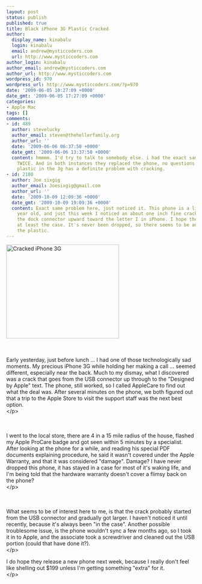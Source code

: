 ```yaml
---
layout: post
status: publish
published: true
title: Black iPhone 3G Plastic Cracked
author:
  display_name: kinabalu
  login: kinabalu
  email: andrew@mysticcoders.com
  url: http://www.mysticcoders.com
author_login: kinabalu
author_email: andrew@mysticcoders.com
author_url: http://www.mysticcoders.com
wordpress_id: 970
wordpress_url: http://www.mysticcoders.com/?p=970
date: '2009-06-05 10:27:09 +0000'
date_gmt: '2009-06-05 17:27:09 +0000'
categories:
- Apple Mac
tags: []
comments:
- id: 489
  author: stevelucky
  author_email: steven@thehellerfamily.org
  author_url: ''
  date: '2009-06-06 06:37:50 +0000'
  date_gmt: '2009-06-06 13:37:50 +0000'
  content: hmmmm. I'd try to talk to somebody else. i had the exact same problem,
    TWICE. And in both instances they replaced the phone, no questions asked. the
    plastic in the 3g has a definite problem with cracking.
- id: 2180
  author: Joe sixgig
  author_email: Joesixgig@gmail.com
  author_url: ''
  date: '2009-10-09 12:09:36 +0000'
  date_gmt: '2009-10-09 19:09:36 +0000'
  content: Exact same problem here, just noticed it. This phone is a little over one
    year old, and just this week I noticed an about one inch fine crack running from
    the dock connector upward toward the letter I in iPhone. I hope they'll replace
    at least the case. It's never been dropped, so there seems to be an issue with
    the plastic.
---
```

<p><img src="http:&#47;&#47;www.mysticcoders.com&#47;wp-content&#47;uploads&#47;2009&#47;06&#47;img_00261-300x249.jpg" alt="Cracked iPhone 3G" title="Cracked iPhone 3G" width="300" height="249" class="alignnone size-medium wp-image-972" &#47;><br />
<br &#47;><br &#47;></p>
<p>Early yesterday, just before lunch ... I had one of those technologically sad moments.  My precious iPhone 3G while holding her making a call ... seemed different, especially near the back.  Much to my dismay, what I discovered was a crack that goes from the USB connector up through to the "Designed by Apple" text.  The phone, still worked, so I called AppleCare to find out what the deal was.  After several minutes on the phone, we both figured out that a trip to the Apple Store to visit the support staff was the next best option.<br />
<&#47;p><br />
<br &#47;><br &#47;></p>
<p>
I went to the local store, there are 4 in a 15 mile radius of the house, flashed my Apple ProCare badge and got seen within 5 minutes by a specialist.  After looking at the phone for a while, and reading his special PDF documents explaining procedure, he said it wasn't covered under the Apple Warranty, and that it was considered "damage".  Damage?  I have never dropped this phone, it has stayed in a case for most of it's waking life, and I'm being told that the hardware warranty doesn't cover a flimsy back on the phone?<br />
<&#47;p><br />
<br &#47;><br &#47;></p>
<p>
What seems to be of interest here to me, is that the crack probably started from the USB connector and gradually got larger.  I haven't noticed it until recently, because it's always been "in the case".  Another possible troublesome issue, is the phone wouldn't sync a few months ago, so I took it in to Apple, and the associate took a screwdriver and cleaned out the USB portion (could that have done it?).<br />
<&#47;p></p>
<p>
I do hope they release a new phone next week, because I really don't feel like shelling out $199 unless I'm getting something "extra" for it.<br />
<&#47;p></p>
